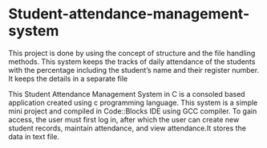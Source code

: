 # Student-attendance-management-system
This project is done by using the concept of structure and the file handling methods. This system keeps the tracks of daily attendance of the students with the percentage including the student’s name and their register number. It keeps the  details  in a separate file

This Student Attendance Management System in C is a consoled based application created using c programming language. This system is a simple mini project and compiled in Code::Blocks IDE using GCC compiler. To gain access, the user must first log in, after which the user can create new student records, maintain attendance, and view attendance.It stores the data in text file.
